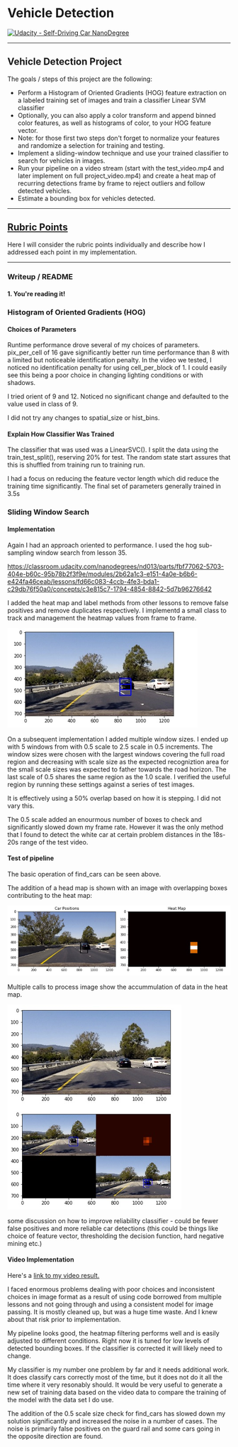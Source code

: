 # Vehicle Detection
[![Udacity - Self-Driving Car NanoDegree](https://s3.amazonaws.com/udacity-sdc/github/shield-carnd.svg)](http://www.udacity.com/drive)

---

**Vehicle Detection Project**
---

The goals / steps of this project are the following:

* Perform a Histogram of Oriented Gradients (HOG) feature extraction on a labeled training set of images and train a classifier Linear SVM classifier
* Optionally, you can also apply a color transform and append binned color features, as well as histograms of color, to your HOG feature vector. 
* Note: for those first two steps don't forget to normalize your features and randomize a selection for training and testing.
* Implement a sliding-window technique and use your trained classifier to search for vehicles in images.
* Run your pipeline on a video stream (start with the test_video.mp4 and later implement on full project_video.mp4) and create a heat map of recurring detections frame by frame to reject outliers and follow detected vehicles.
* Estimate a bounding box for vehicles detected.

---

[//]: # (Image References)

[image1]: ./output_images/find_cars.jpg "Single run find cars"
[image2]: ./output_images/heat_map.jpg "Heat Map"
[image3]: ./output_images/heat_map_mult.jpg "Heat Map Multiple Call"

[video1]: ./project_video_output.mp4 "Video"


## [Rubric Points](https://review.udacity.com/#!/rubrics/513/view)

Here I will consider the rubric points individually and describe how I addressed each point in my implementation.  

---

### Writeup / README

#### 1. You're reading it!


### Histogram of Oriented Gradients (HOG)

#### Choices of Parameters

Runtime performance drove several of my choices of parameters.  pix_per_cell of 16 gave significantly better run
time performance than 8 with a limited but noticeable identification penalty.   In the video we tested, I noticed
no identification penalty for using cell_per_block of 1.  I could easily see this being a poor choice in 
changing lighting conditions or with shadows.

I tried orient of 9 and 12.  Noticed no significant change and defaulted to the value used in class of 9.

I did not try any changes to spatial_size or hist_bins.

#### Explain How Classifier Was Trained

The classifier that was used was a LinearSVC().  I split the data using the train_test_split(), reserving 
20% for test.  The random state start assures that this is shuffled from training run to training run.

I had a focus on reducing the feature vector length which did reduce the training time significantly.  The
final set of parameters generally trained in 3.5s

### Sliding Window Search

#### Implementation


Again I had an approach oriented to performance.  I used the hog sub-sampling window search from lesson
35.  

https://classroom.udacity.com/nanodegrees/nd013/parts/fbf77062-5703-404e-b60c-95b78b2f3f9e/modules/2b62a1c3-e151-4a0e-b6b6-e424fa46ceab/lessons/fd66c083-4ccb-4fe3-bda1-c29db76f50a0/concepts/c3e815c7-1794-4854-8842-5d7b96276642

I added the heat map and label methods from other lessons to remove false positives and remove duplicates 
respectively.  I implementd a small class to track and management the heatmap values from frame to frame.

![alt text][image1]

On a subsequent implementation I added multiple window sizes.  I ended up with 5 windows from with 0.5 scale
to 2.5 scale in 0.5 increments.  The window sizes were chosen with the largest windows covering the full 
road region and decreasing with scale size as the expected recogniztion area for the small scale sizes
was expected to father towards the road horizon.  The last scale of 0.5 shares the same region as the 1.0
scale.  I verified the useful region by running these settings against a series of test images.

It is effectively using a 50% overlap based on how it is stepping.  I did not vary this.

The 0.5 scale added an enourmous number of boxes to check and significantly slowed down my frame rate.
However it was the only method that I found to detect the white car at certain problem distances in the
18s-20s range of the test video.
  

#### Test of pipeline

The basic operation of find_cars can be seen above.

The addition of a head map is shown with an image with overlapping boxes contributing to the
heat map:

![alt text][image2]

Multiple calls to process image show the accummulation of data in the heat map.

![alt text][image3]

some discussion on how to improve reliability classifier - could be fewer false positives and more reliable car detections (this could be things like choice of feature vector, thresholding the decision function, hard negative mining etc.)

#### Video Implementation


Here's a [link to my video result.](./project_video_output.mp4)

I faced enormous problems dealing with poor choices and inconsistent choices in image format as
a result of using code borrowed from multiple lessons and not going through and using a consistent
model for image passing.  It is mostly cleaned up, but was a huge time waste.  And I knew about that
risk prior to implementation.

My pipeline looks good, the heatmap filtering performs well and is easily adjusted to different 
conditions. Right now it is tuned for low levels of detected bounding boxes.  If the classifier is
corrected it will likely need to change.

My classifier is my number one problem by far and it needs additional work.  It does classify cars
correctly most of the time, but it does not do it all the time where it very resonably should.  It
would be very useful to generate a new set of training data based on the video data to compare the training
of the model with the data set I do use.

The addition of the 0.5 scale size check for find_cars has slowed down my solution significantly and
increased the noise in a number of cases.  The noise is primarily false positives on the guard rail 
and some cars going in the opposite direction are found.
